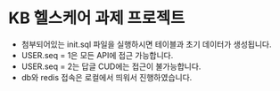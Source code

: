 # KB 헬스케어 과제 프로젝트

- 첨부되어있는 init.sql 파일을 실행하시면 테이블과 초기 데이터가 생성됩니다.
- USER.seq = 1은 모든 API에 접근 가능합니다.
- USER.seq = 2는 답글 CUD에는 접근이 불가능합니다.
- db와 redis 접속은 로컬에서 띄워서 진행하였습니다.

